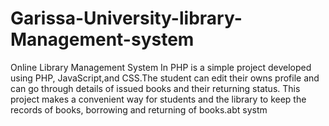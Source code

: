 # Garissa-University-library-Management-system
 Online Library Management System In PHP is a simple project developed using PHP, JavaScript,and CSS.The student can edit their owns profile and can go through details of issued books and their returning status. This project makes a convenient way for students and the library to keep the records of books, borrowing and returning of books.abt systm
